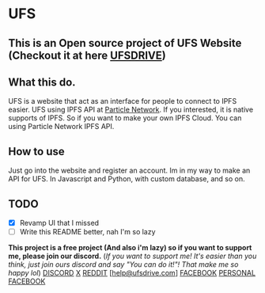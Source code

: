 
# UFS

## This is an Open source project of UFS Website (Checkout it at here [UFSDRIVE](https://ufsdrive.com))

## What this do.
UFS is a website that act as an interface for people to connect to IPFS easier.
UFS using IPFS API at [Particle Network](https://particle.network/). If you interested, it is native supports of IPFS. So if you want to make your own IPFS Cloud. You can using Particle Network IPFS API.

## How to use
Just go into the website and register an account.
Im in my way to make an API for UFS. In Javascript and Python, with custom database, and so on.


## TODO
- [x] Revamp UI that I missed
- [ ] Write this README better, nah I'm so lazy

__This project is a free project (And also i'm lazy) so if you want to support me, please join our discord.__
(_If you want to support me! It's easier than you think, just join ours discord and say "You can do it!"! That make me so happy lol_)
[DISCORD](https://discord.gg/HNF7G2VnxR)
[X](https://x.com/aufsdev)
[REDDIT](https://www.reddit.com/r/ufs_storage)
[help@ufsdrive.com]
[FACEBOOK](https://www.facebook.com/ufsdrive/)
[PERSONAL FACEBOOK](https://www.facebook.com/quanvndzai/)
